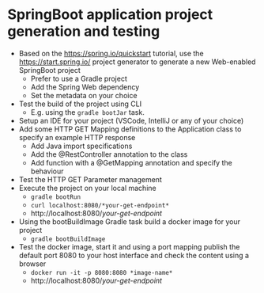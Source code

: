# SpringBoot application project generation and testing


- Based on the https://spring.io/quickstart tutorial, use the https://start.spring.io/ project generator to generate a new Web-enabled SpringBoot project
  - Prefer to use a Gradle project
  - Add the Spring Web dependency
  - Set the metadata on your choice
- Test the build of the project using CLI
  - E.g. using the `gradle bootJar` task.
- Setup an IDE for your project (VSCode, IntelliJ or any of your choice)
- Add some HTTP GET Mapping definitions to the Application class to specify an example HTTP response
  - Add Java import specifications
  - Add the @RestController annotation to the class
  - Add function with a @GetMapping annotation and specify the behaviour
- Test the HTTP GET Parameter management
- Execute the project on your local machine
  - `gradle bootRun`
  - `curl localhost:8080/*your-get-endpoint*`
  - http://localhost:8080/*your-get-endpoint*
- Using the bootBuildImage Gradle task build a docker image for your project
  - `gradle bootBuildImage`
- Test the docker image, start it and using a port mapping publish the default port 8080 to your host interface and check the content using a browser
  - `docker run -it -p 8080:8080 *image-name*`
  - http://localhost:8080/*your-get-endpoint*


